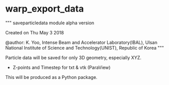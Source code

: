 # warp_export_data

"""
saveparticledata module alpha version

Created on Thu May 3 2018

@author: K. Yoo, 
Intense Beam and Accelerator Laboratory(IBAL), 
Ulsan National Institute of Science and Technology(UNIST),
Republic of Korea
"""

Particle data will be saved for only 3D geometry, especially XYZ.
 - Z-points and Timestep for txt & vtk (ParaView)

This will be produced as a Python package. 
